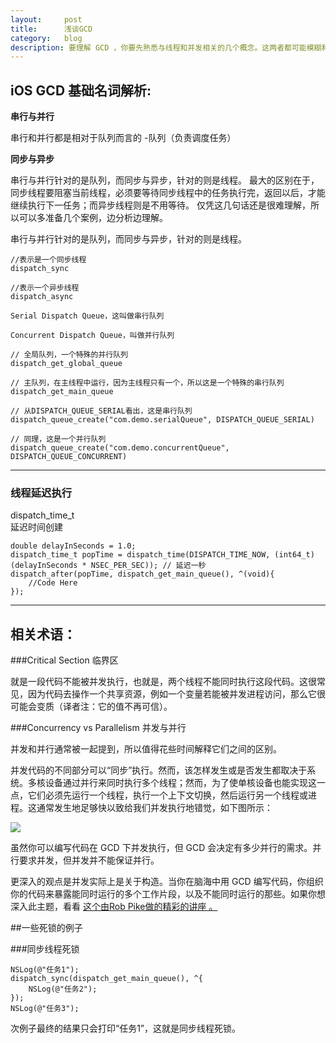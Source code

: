 ```yaml
---
layout:     post
title:      浅谈GCD
category:   blog
description: 要理解 GCD ，你要先熟悉与线程和并发相关的几个概念。这两者都可能模糊和微妙，所以在开始 GCD 之前先简要地回顾一下它们。
---
```

## iOS GCD 基础名词解析:

**串行与并行**


串行和并行都是相对于队列而言的 -队列（负责调度任务）  

**同步与异步**

串行与并行针对的是队列，而同步与异步，针对的则是线程。 最大的区别在于，同步线程要阻塞当前线程，必须要等待同步线程中的任务执行完，返回以后，才能继续执行下一任务；而异步线程则是不用等待。 仅凭这几句话还是很难理解，所以可以多准备几个案例，边分析边理解。


串行与并行针对的是队列，而同步与异步，针对的则是线程。  

    //表示是一个同步线程  
    dispatch_sync

    //表示一个异步线程  
    dispatch_async 

    Serial Dispatch Queue，这叫做串行队列

    Concurrent Dispatch Queue，叫做并行队列

    // 全局队列，一个特殊的并行队列  
    dispatch_get_global_queue

    // 主队列，在主线程中运行，因为主线程只有一个，所以这是一个特殊的串行队列
    dispatch_get_main_queue

    // 从DISPATCH_QUEUE_SERIAL看出，这是串行队列
    dispatch_queue_create("com.demo.serialQueue", DISPATCH_QUEUE_SERIAL)

    // 同理，这是一个并行队列  
    dispatch_queue_create("com.demo.concurrentQueue", DISPATCH_QUEUE_CONCURRENT)


---


### 线程延迟执行

dispatch_time_t  
延迟时间创建

    double delayInSeconds = 1.0;
    dispatch_time_t popTime = dispatch_time(DISPATCH_TIME_NOW, (int64_t)(delayInSeconds * NSEC_PER_SEC)); // 延迟一秒
    dispatch_after(popTime, dispatch_get_main_queue(), ^(void){ 
        //Code Here
    });



---



## 相关术语：


###Critical Section 临界区

就是一段代码不能被并发执行，也就是，两个线程不能同时执行这段代码。这很常见，因为代码去操作一个共享资源，例如一个变量若能被并发进程访问，那么它很可能会变质（译者注：它的值不再可信）。

###Concurrency vs Parallelism 并发与并行

并发和并行通常被一起提到，所以值得花些时间解释它们之间的区别。

并发代码的不同部分可以“同步”执行。然而，该怎样发生或是否发生都取决于系统。多核设备通过并行来同时执行多个线程；然而，为了使单核设备也能实现这一点，它们必须先运行一个线程，执行一个上下文切换，然后运行另一个线程或进程。这通常发生地足够快以致给我们并发执行地错觉，如下图所示：

![](https://camo.githubusercontent.com/55145c5a8cf3d6f840e7267acd550869f92becfe/687474703a2f2f63646e312e72617977656e6465726c6963682e636f6d2f77702d636f6e74656e742f75706c6f6164732f323031342f30312f436f6e63757272656e63795f76735f506172616c6c656c69736d2e706e67)

虽然你可以编写代码在 GCD 下并发执行，但 GCD 会决定有多少并行的需求。并行要求并发，但并发并不能保证并行。

更深入的观点是并发实际上是关于构造。当你在脑海中用 GCD 编写代码，你组织你的代码来暴露能同时运行的多个工作片段，以及不能同时运行的那些。如果你想深入此主题，看看 [这个由Rob Pike做的精彩的讲座 。](http://vimeo.com/49718712)


##一些死锁的例子

###同步线程死锁

    NSLog(@"任务1"); 
    dispatch_sync(dispatch_get_main_queue(), ^{
        NSLog(@"任务2");
    });
    NSLog(@"任务3");
次例子最终的结果只会打印“任务1”，这就是同步线程死锁。